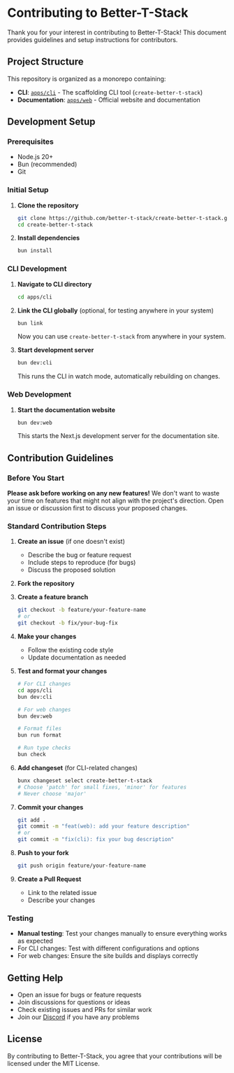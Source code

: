 # Contributing to Better-T-Stack

Thank you for your interest in contributing to Better-T-Stack! This document provides guidelines and setup instructions for contributors.

## Project Structure

This repository is organized as a monorepo containing:

- **CLI**: [`apps/cli`](apps/cli) - The scaffolding CLI tool (`create-better-t-stack`)
- **Documentation**: [`apps/web`](apps/web) - Official website and documentation

## Development Setup

### Prerequisites

- Node.js 20+ 
- Bun (recommended)
- Git

### Initial Setup

1. **Clone the repository**
   ```bash
   git clone https://github.com/better-t-stack/create-better-t-stack.git
   cd create-better-t-stack
   ```

2. **Install dependencies**
   ```bash
   bun install
   ```

### CLI Development

1. **Navigate to CLI directory**
   ```bash
   cd apps/cli
   ```

2. **Link the CLI globally** (optional, for testing anywhere in your system)
   ```bash
   bun link
   ```
   Now you can use `create-better-t-stack` from anywhere in your system.

3. **Start development server**
   ```bash
   bun dev:cli
   ```
   This runs the CLI in watch mode, automatically rebuilding on changes.

### Web Development

1. **Start the documentation website**
   ```bash
   bun dev:web
   ```
   This starts the Next.js development server for the documentation site.

## Contribution Guidelines

### Before You Start

**Please ask before working on any new features!** We don't want to waste your time on features that might not align with the project's direction. Open an issue or discussion first to discuss your proposed changes.

### Standard Contribution Steps

1. **Create an issue** (if one doesn't exist)
   - Describe the bug or feature request
   - Include steps to reproduce (for bugs)
   - Discuss the proposed solution

2. **Fork the repository**

3. **Create a feature branch**
   ```bash
   git checkout -b feature/your-feature-name
   # or
   git checkout -b fix/your-bug-fix
   ```

4. **Make your changes**
   - Follow the existing code style
   - Update documentation as needed

5. **Test and format your changes**
   ```bash
   # For CLI changes
   cd apps/cli
   bun dev:cli
   
   # For web changes
   bun dev:web
   
   # Format files
   bun run format
   
   # Run type checks
   bun check
   ```

6. **Add changeset** (for CLI-related changes)
   ```bash
   bunx changeset select create-better-t-stack
   # Choose 'patch' for small fixes, 'minor' for features
   # Never choose 'major'
   ```

7. **Commit your changes**
   ```bash
   git add .
   git commit -m "feat(web): add your feature description"
   # or
   git commit -m "fix(cli): fix your bug description"
   ```

8. **Push to your fork**
   ```bash
   git push origin feature/your-feature-name
   ```

9. **Create a Pull Request**
   - Link to the related issue
   - Describe your changes

### Testing

- **Manual testing**: Test your changes manually to ensure everything works as expected
- For CLI changes: Test with different configurations and options
- For web changes: Ensure the site builds and displays correctly

## Getting Help

- Open an issue for bugs or feature requests
- Join discussions for questions or ideas
- Check existing issues and PRs for similar work
- Join our [Discord](https://discord.gg/ZYsbjpDaM5) if you have any problems

## License

By contributing to Better-T-Stack, you agree that your contributions will be licensed under the MIT License. 